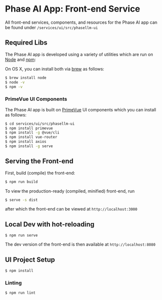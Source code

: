 # Phase AI App: Front-end Service

All front-end services, components, and resources for the Phase AI app can be found under `/services/ui/src/phasellm-ui`

## Required Libs

The Phase AI app is developed using a variety of utilities which are run on [Node](https://nodejs.org/) and [npm](https://www.npmjs.com/):

On OS X, you can install both via [brew](https://formulae.brew.sh/formula/node) as follows:

```bash
$ brew install node
$ node -v
$ npm -v
```

### PrimeVue UI Components

The Phase AI app is built on [PrimeVue](https://primevue.org/) UI components which you can install as follows:

```bash
$ cd services/ui/src/phasellm-ui
$ npm install primevue
$ npm install -g @vue/cli
$ npm install vue-router
$ npm install axios
$ npm install -g serve
```

## Serving the Front-end

First, build (compile) the front-end:

```bash
$ npm run build
```

To view the production-ready (compiled, minified) front-end, run

```bash
$ serve -s dist
```

after which the front-end can be viewed at `http://localhost:3000`

## Local Dev with hot-reloading

```
$ npm run serve
```

The dev version of the front-end is then available at `http://localhost:8080`

## UI Project Setup
```
$ npm install
```

### Linting
```
$ npm run lint
```
